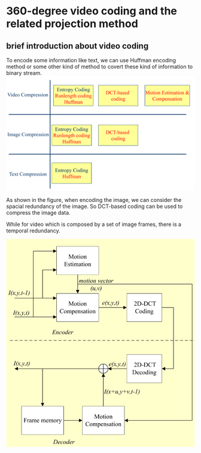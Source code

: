 # 360-degree video coding and the related projection method

## brief introduction about video coding


To encode some information like text, we can use Huffman encoding method or some other kind of method to covert these kind of information to binary stream.
![](/assets/video_compression.PNG)

As shown in the figure, when encoding the image, we can consider the spacial redundancy of the image. So DCT-based coding can be used to compress the image data. 

While for video which is composed by a set of image frames, there is a temporal redundancy. 

![](/assets/video_compression_process.PNG)